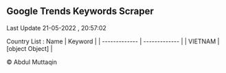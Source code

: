 

## Google Trends Keywords Scraper 
 
Last Update 21-05-2022 , 20:57:02

Country List :
 Name  | Keyword |
| ------------- | ------------- |
| VIETNAM | [object Object] |



© Abdul Muttaqin 
